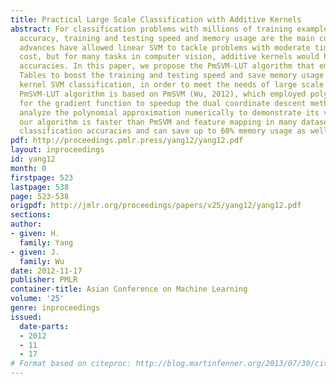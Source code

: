 ```yaml
---
title: Practical Large Scale Classification with Additive Kernels
abstract: For classification problems with millions of training examples or dimensions,
  accuracy, training and testing speed and memory usage are the main concerns. Recent
  advances have allowed linear SVM to tackle problems with moderate time and space
  cost, but for many tasks in computer vision, additive kernels would have higher
  accuracies. In this paper, we propose the PmSVM-LUT algorithm that employs Look-Up
  Tables to boost the training and testing speed and save memory usage of additive
  kernel SVM classification, in order to meet the needs of large scale problems. The
  PmSVM-LUT algorithm is based on PmSVM (Wu, 2012), which employed polynomial approximation
  for the gradient function to speedup the dual coordinate descent method. We also
  analyze the polynomial approximation numerically to demonstrate its validity. Empirically,
  our algorithm is faster than PmSVM and feature mapping in many datasets with higher
  classification accuracies and can save up to 60% memory usage as well.
pdf: http://proceedings.pmlr.press/yang12/yang12.pdf
layout: inproceedings
id: yang12
month: 0
firstpage: 523
lastpage: 538
page: 523-538
origpdf: http://jmlr.org/proceedings/papers/v25/yang12/yang12.pdf
sections: 
author:
- given: H.
  family: Yang
- given: J.
  family: Wu
date: 2012-11-17
publisher: PMLR
container-title: Asian Conference on Machine Learning
volume: '25'
genre: inproceedings
issued:
  date-parts:
  - 2012
  - 11
  - 17
# Format based on citeproc: http://blog.martinfenner.org/2013/07/30/citeproc-yaml-for-bibliographies/
---
```

